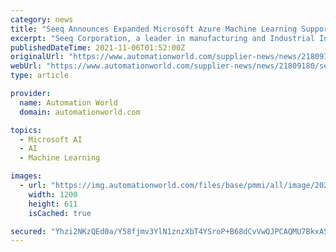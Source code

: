 ```yaml
---
category: news
title: "Seeq Announces Expanded Microsoft Azure Machine Learning Support"
excerpt: "Seeq Corporation, a leader in manufacturing and Industrial Internet of Things advanced analytics software, announced today additional integration support for Microsoft Azure Machine Learning. This new Seeq Azure Add-on, announced at Microsoft Ignite 2021 ..."
publishedDateTime: 2021-11-06T01:52:00Z
originalUrl: "https://www.automationworld.com/supplier-news/news/21809180/seeq-seeq-announces-expanded-microsoft-azure-machine-learning-support"
webUrl: "https://www.automationworld.com/supplier-news/news/21809180/seeq-seeq-announces-expanded-microsoft-azure-machine-learning-support"
type: article

provider:
  name: Automation World
  domain: automationworld.com

topics:
  - Microsoft AI
  - AI
  - Machine Learning

images:
  - url: "https://img.automationworld.com/files/base/pmmi/all/image/2021/11/Seeq_Azure_Add_On_press_release_image.6184150d0c127.png?auto=format%2Ccompress&fit=max&q=70&w=1200"
    width: 1200
    height: 611
    isCached: true

secured: "Yhzi2NKzQEd0a/Y58fjmv3YlN1znzXbT4YSroP+B68dCvVwQJPCAQMU7BkxASmXI8utFPhiey2WOYE9mGWGxMDCQrQkQ5VTz9k32Wg2+LlU8WmQKA0YgpZsCf0FIea8xv+LUsmFZi76JJ13OIuqWScQeXuB5qPhiwHlzcX0B2dLUMSBHTHm7eLajO9tKBQqPj0zSv6L8DgnwntfubQbOBrRYxsK92iODKcdumrcT4uOn6QJC6QiaoGYBJa24ooeCzyWOIkb35nNAveyyeoIbFZNwT0J1y1i+rl5SzkHUHJwy1JgXdfzeSCFhvEwSoU9MJ7yN6runHkmAnqsggDmMjXuUanJj7Q6PUFzg3OUiLeE=;2FsBCNmuK2XTfT6zhrlsag=="
---
```


